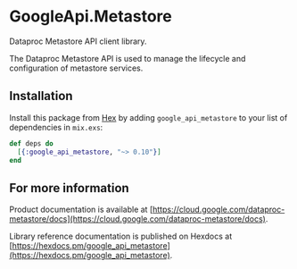 # GoogleApi.Metastore

Dataproc Metastore API client library.

The Dataproc Metastore API is used to manage the lifecycle and configuration of metastore services.

## Installation

Install this package from [Hex](https://hex.pm) by adding
`google_api_metastore` to your list of dependencies in `mix.exs`:

```elixir
def deps do
  [{:google_api_metastore, "~> 0.10"}]
end
```

## For more information

Product documentation is available at [https://cloud.google.com/dataproc-metastore/docs](https://cloud.google.com/dataproc-metastore/docs).

Library reference documentation is published on Hexdocs at
[https://hexdocs.pm/google_api_metastore](https://hexdocs.pm/google_api_metastore).
